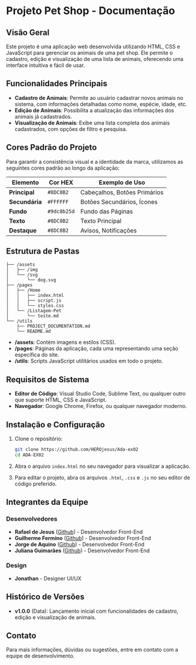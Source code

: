# Projeto Pet Shop - Documentação

## Visão Geral

Este projeto é uma aplicação web desenvolvida utilizando HTML, CSS e JavaScript para gerenciar os animais de uma pet shop. Ele permite o cadastro, edição e visualização de uma lista de animais, oferecendo uma interface intuitiva e fácil de usar.

## Funcionalidades Principais

- **Cadastro de Animais**: Permite ao usuário cadastrar novos animais no sistema, com informações detalhadas como nome, espécie, idade, etc.
- **Edição de Animais**: Possibilita a atualização das informações dos animais já cadastrados.
- **Visualização de Animais**: Exibe uma lista completa dos animais cadastrados, com opções de filtro e pesquisa.

## Cores Padrão do Projeto

Para garantir a consistência visual e a identidade da marca, utilizamos as seguintes cores padrão ao longo da aplicação:

| Elemento       | Cor HEX    | Exemplo de Uso                |
| -------------- | ---------- | ----------------------------- |
| **Principal**  | `#8DC8B2`  | Cabeçalhos, Botões Primários   |
| **Secundária** | `#FFFFFF`  | Botões Secundários, Ícones     |
| **Fundo**      | `#9dc8b25d`| Fundo das Páginas            |
| **Texto**      | `#8DC8B2`  | Texto Principal                |
| **Destaque**   | `#8DC8B2`  | Avisos, Notificações           |

## Estrutura de Pastas



```plaintext
├── /assets
│   ├── /img
│   └── /svg
│       └── dog.svg
├── /pages
│   ├── /Home
│   │   ├── index.html
│   │   ├── script.js
│   │   └── styles.css
│   └── /Listagem-Pet
│       └── teste.md
└── /utils
    ├── PROJECT_DOCUMENTATION.md
    └── README.md
```

- **/assets**: Contém imagens e estilos (CSS).
- **/pages**: Páginas da aplicação, cada uma representando uma seção específica do site.
- **/utils**: Scripts JavaScript utilitários usados em todo o projeto.

## Requisitos de Sistema

- **Editor de Código**: Visual Studio Code, Sublime Text, ou qualquer outro que suporte HTML, CSS e JavaScript.
- **Navegador**: Google Chrome, Firefox, ou qualquer navegador moderno.

## Instalação e Configuração

1. Clone o repositório:
   ```bash
   git clone https://github.com/HEROjesus/Ada-ex02
   cd ADA-EX02
   ```

2. Abra o arquivo `index.html` no seu navegador para visualizar a aplicação.

3. Para editar o projeto, abra os arquivos `.html`, `.css` e `.js` no seu editor de código preferido.

## Integrantes da Equipe

### Desenvolvedores

- **Rafael de Jesus** ([Github](<https://github.com/HEROjesus>)) - Desenvolvedor Front-End
- **Guilherme Fermino** ([Github](<https://github.com/guifermino7>)) - Desenvolvedor Front-End
- **Jorge de Aquino** ([Github](<https://github.com/JorgeDeAquino>))  - Desenvolvedor Front-End
- **Juliana Guimarães** ([Github](<https://github.com/julianagandrade>))  - Desenvolvedor Front-End


### Design

- **Jonathan**  - Designer UI/UX


## Histórico de Versões

- **v1.0.0** (Data): Lançamento inicial com funcionalidades de cadastro, edição e visualização de animais.



## Contato

Para mais informações, dúvidas ou sugestões, entre em contato com a equipe de desenvolvimento.

```